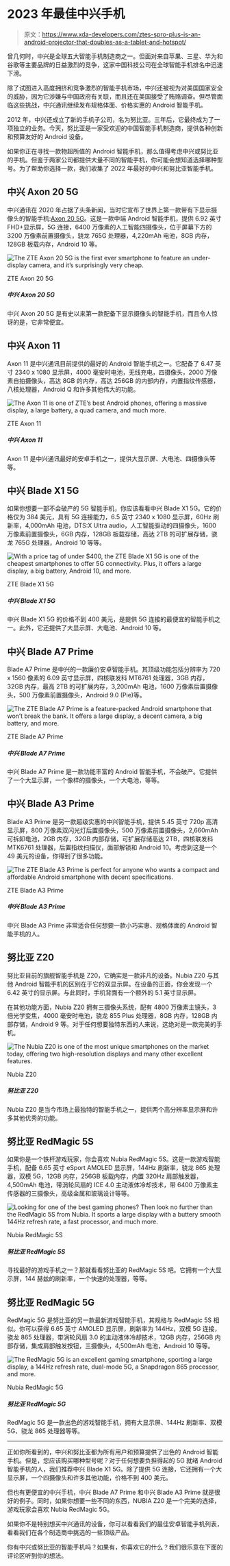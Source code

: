 # 2023 年最佳中兴手机

> 原文：<https://www.xda-developers.com/ztes-spro-plus-is-an-android-projector-that-doubles-as-a-tablet-and-hotspot/>

曾几何时，中兴是全球五大智能手机制造商之一。但面对来自苹果、三星、华为和谷歌等主要品牌的日益激烈的竞争，这家中国科技公司在全球智能手机排名中迅速下滑。

除了试图进入高度拥挤和竞争激烈的智能手机市场，中兴还被视为对美国国家安全的威胁，因为它涉嫌与中国政府有关联，而且还在美国接受了贿赂调查。但尽管面临这些挑战，中兴通讯继续发布规格体面、价格实惠的 Android 智能手机。

2012 年，中兴还成立了新的手机子公司，名为努比亚。三年后，它最终成为了一项独立的业务。今天，努比亚是一家受欢迎的中国智能手机制造商，提供各种创新和预算友好的 Android 设备。

如果你正在寻找一款物超所值的 Android 智能手机，那么值得考虑中兴或努比亚的手机。但鉴于两家公司都提供大量不同的智能手机，你可能会想知道选择哪种型号。为了帮助你选择一款，我们收集了 2022 年最好的中兴和努比亚智能手机。

## 中兴 Axon 20 5G

中兴通讯在 2020 年占据了头条新闻，当时它宣布了世界上第一款带有下显示摄像头的智能手机:[Axon 20 5G](https://www.xda-developers.com/zte-axon-20-5g-under-display-camera-hands-on/)。这是一款中端 Android 智能手机，提供 6.92 英寸 FHD+显示屏，5G 连接，6400 万像素的人工智能四摄像头，位于屏幕下方的 3200 万像素前置摄像头，骁龙 765G 处理器，4,220mAh 电池，8GB 内存，128GB 板载内存，Android 10 等。

 <picture>![The ZTE Axon 20 5G is the first ever smartphone to feature an under-display camera, and it’s surprisingly very cheap.](img/4e8c2d843fd4b302e2953270e6a7ab25.png)</picture> 

ZTE Axon 20 5G

##### 中兴 Axon 20 5G

中兴 Axon 20 5G 是有史以来第一款配备下显示摄像头的智能手机，而且令人惊讶的是，它非常便宜。

## 中兴 Axon 11

Axon 11 是中兴通讯目前提供的最好的 Android 智能手机之一。它配备了 6.47 英寸 2340 x 1080 显示屏，4000 毫安时电池，无线充电，四摄像头，2000 万像素自拍摄像头，高达 8GB 的内存，高达 256GB 的内部内存，内置指纹传感器，八核处理器，Android Q 和许多其他伟大的功能。

 <picture>![The Axon 11 is one of ZTE’s best Android phones, offering a massive display, a large battery, a quad camera, and much more.](img/cb0962110da851349a3ebeab80d89fb9.png)</picture> 

ZTE Axon 11

##### 中兴 Axon 11

Axon 11 是中兴通讯最好的安卓手机之一，提供大显示屏、大电池、四摄像头等等。

## 中兴 Blade X1 5G

如果你想要一部不会破产的 5G 智能手机，你应该看看中兴 Blade X1 5G。它的价格仅为 384 美元，具有 5G 连接能力，6.5 英寸 2340 x 1080 显示屏，60Hz 刷新率，4,000mAh 电池，DTS:X Ultra audio，人工智能驱动的四摄像头，1600 万像素前置摄像头，6GB 内存，128GB 板载存储，高达 2TB 的可扩展存储，骁龙 765G 处理器，Android 10 等等。

 <picture>![With a price tag of under $400, the ZTE Blade X1 5G is one of the cheapest smartphones to offer 5G connectivity. Plus, it offers a large display, a big battery, Android 10, and more.](img/771170393a73c01b1b5a0c37efbdcf8b.png)</picture> 

ZTE Blade X1 5G

##### 中兴 Blade X1 5G

中兴 Blade X1 5G 的价格不到 400 美元，是提供 5G 连接的最便宜的智能手机之一。此外，它还提供了大显示屏、大电池、Android 10 等。

## 中兴 Blade A7 Prime

Blade A7 Prime 是中兴的一款廉价安卓智能手机。其顶级功能包括分辨率为 720 x 1560 像素的 6.09 英寸显示屏，四核联发科 MT6761 处理器，3GB 内存，32GB 内存，最高 2TB 的可扩展内存，3,200mAh 电池，1600 万像素后置摄像头，500 万像素前置摄像头，Android 9.0 (Pie)等。

 <picture>![The ZTE Blade A7 Prime is a feature-packed Android smartphone that won’t break the bank. It offers a large display, a decent camera, a big battery, and more.](img/958004e049d8e00f7ff4ee801e44733e.png)</picture> 

ZTE Blade A7 Prime

##### 中兴 Blade A7 Prime

中兴 Blade A7 Prime 是一款功能丰富的 Android 智能手机，不会破产。它提供了一个大显示屏，一个像样的摄像头，一个大电池，等等。

## 中兴 Blade A3 Prime

Blade A3 Prime 是另一款超级实惠的中兴智能手机，提供 5.45 英寸 720p 高清显示屏，800 万像素双闪光灯后置摄像头，500 万像素前置摄像头，2,660mAh 可拆卸电池，2GB 内存，32GB 内部存储，可扩展存储高达 2TB，四核联发科 MTK6761 处理器，后置指纹扫描仪，面部解锁和 Android 10。考虑到这是一个 49 美元的设备，你得到了很多功能。

 <picture>![The ZTE Blade A3 Prime is perfect for anyone who wants a compact and affordable Android smartphone with decent specifications.](img/0ef7fe7d7be46439f95c2def0982bf68.png)</picture> 

ZTE Blade A3 Prime

##### 中兴 Blade A3 Prime

中兴 Blade A3 Prime 非常适合任何想要一款小巧实惠、规格体面的 Android 智能手机的人。

## 努比亚 Z20

努比亚目前的旗舰智能手机是 Z20，它确实是一款非凡的设备。Nubia Z20 与其他 Android 智能手机的区别在于它的双显示屏。在设备的正面，你会发现一个 6.42 英寸的显示屏。与此同时，手机背面有一个额外的 5.1 英寸显示屏。

在其他功能方面，Nubia Z20 拥有三摄像头系统，配有 4800 万像素主镜头，3 倍光学变焦，4000 毫安时电池，骁龙 855 Plus 处理器，8GB 内存，128GB 内部存储，Android 9 等。对于任何想要独特东西的人来说，这绝对是一款完美的手机。

 <picture>![The Nubia Z20 is one of the most unique smartphones on the market today, offering two high-resolution displays and many other excellent features.](img/84a741c752b28ecf677e9b2b8e6cc63c.png)</picture> 

Nubia Z20

##### 努比亚 Z20

Nubia Z20 是当今市场上最独特的智能手机之一，提供两个高分辨率显示屏和许多其他优秀的功能。

## 努比亚 RedMagic 5S

如果你是一个铁杆游戏玩家，你会喜欢 Nubia RedMagic 5S。这是一款游戏智能手机，配备 6.65 英寸 eSport AMOLED 显示屏，144Hz 刷新率，骁龙 865 处理器，双模 5G，12GB 内存，256GB 板载内存，内置 320Hz 肩部触发器，4,500mAh 电池，带涡轮风扇的 ICE 4.0 主动液体冷却技术，带 6400 万像素主传感器的三摄像头，高级金属和玻璃设计等等。

 <picture>![Looking for one of the best gaming phones? Then look no further than the RedMagic 5S from Nubia. It sports a large display with a buttery smooth 144Hz refresh rate, a fast processor, and much more.](img/239824c588402d2c4c2dddcf2f93c3c1.png)</picture> 

Nubia RedMagic 5S

##### 努比亚 RedMagic 5S

寻找最好的游戏手机之一？那就看看努比亚的 RedMagic 5S 吧。它拥有一个大显示屏，144 赫兹的刷新率，一个快速的处理器，等等。

## 努比亚 RedMagic 5G

RedMagic 5G 是努比亚的另一款最新游戏智能手机，其规格与 RedMagic 5S 相似。你可以获得 6.65 英寸 AMOLED 显示屏，刷新率为 144Hz，双模 5G 连接，骁龙 865 处理器，带涡轮风扇 3.0 的主动液体冷却技术，12GB 内存，256GB 内部存储，集成肩部触发按钮，三摄像头，4,500mAh 电池，Android 10 等等。

 <picture>![The RedMagic 5G is an excellent gaming smartphone, sporting a large display, a 144Hz refresh rate, dual-mode 5G, a Snapdragon 865 processor, and more.](img/6a5058d9ae91f0dc48d3d39c00109805.png)</picture> 

Nubia RedMagic 5G

##### 努比亚 RedMagic 5G

RedMagic 5G 是一款出色的游戏智能手机，拥有大显示屏、144Hz 刷新率、双模 5G、骁龙 865 处理器等等。

* * *

正如你所看到的，中兴和努比亚都为所有用户和预算提供了出色的 Android 智能手机。但是，您应该购买哪种型号呢？对于任何想要负担得起的 5G 就绪 Android 智能手机的人，我们推荐中兴 Blade X1 5G。除了提供 5G 连接，它还拥有一个大显示屏，一个四摄像头和许多其他功能，价格不到 400 美元。

但也有更便宜的中兴手机，中兴 Blade A7 Prime 和中兴 Blade A3 Prime 就是很好的例子。同时，如果你想要一些不同的东西，NUBIA Z20 是一个完美的选择，游戏玩家会喜欢 Nubia RedMagic 5G。

如果你不是特别想买中兴通讯的设备，你可以看看我们的最佳安卓智能手机列表，看看我们在各个制造商中挑选的一些顶级产品。

你有中兴或努比亚的智能手机吗？如果有，你喜欢它的什么？我们很乐意在下面的评论区听到你的想法。